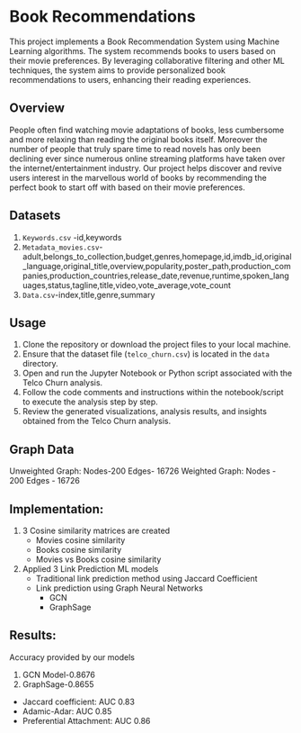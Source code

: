 # Book Recommendations

This project implements a Book Recommendation System using Machine Learning algorithms. The system recommends books to users based on their movie preferences. By leveraging collaborative filtering and other ML techniques, the system aims to provide personalized book recommendations to users, enhancing their reading experiences.

## Overview

People often find watching movie adaptations of books, less cumbersome and more relaxing than reading the original books itself. Moreover the number of people that truly spare time to read novels has only been declining ever since numerous online streaming platforms have taken over the internet/entertainment industry. Our project helps discover and revive users interest in the marvellous world of books by recommending the perfect book to start off with based on their movie preferences.


## Datasets

1. `Keywords.csv` -id,keywords
2. `Metadata_movies.csv`- adult,belongs_to_collection,budget,genres,homepage,id,imdb_id,original_language,original_title,overview,popularity,poster_path,production_companies,production_countries,release_date,revenue,runtime,spoken_languages,status,tagline,title,video,vote_average,vote_count
3. `Data.csv`-index,title,genre,summary

## Usage

1. Clone the repository or download the project files to your local machine.
2. Ensure that the dataset file (`telco_churn.csv`) is located in the `data` directory.
3. Open and run the Jupyter Notebook or Python script associated with the Telco Churn analysis.
4. Follow the code comments and instructions within the notebook/script to execute the analysis step by step.
5. Review the generated visualizations, analysis results, and insights obtained from the Telco Churn analysis.

## Graph Data

Unweighted Graph:
Nodes-200 
Edges- 16726 
Weighted Graph:
Nodes - 200 
Edges - 16726

## Implementation:
1. 3 Cosine similarity matrices are created
    * Movies cosine similarity
    * Books cosine similarity
    * Movies vs Books cosine similarity
2. Applied 3 Link Prediction ML models
   * Traditional link prediction method using Jaccard Coefficient
   * Link prediction using Graph Neural Networks
     * GCN
     * GraphSage
       
## Results:

Accuracy provided by our models
1. GCN Model-0.8676
2. GraphSage-0.8655

* Jaccard coefficient:
AUC 0.83
* Adamic-Adar:
AUC 0.85
* Preferential Attachment:
AUC 0.86
